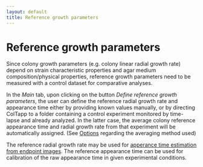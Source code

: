```yaml
---
layout: default
title: Reference growth parameters
---
```

# Reference growth parameters
Since colony growth parameters (e.g. colony linear radial growth rate) depend on strain characteristic properties and agar medium composition/physical properties, reference growth parameters need to be measured with a control dataset for comparative analyses.

In the _Main_ tab, upon clicking on the button _Define reference growth parameters_, the user can define the reference radial growth rate and appearance time either by providing known values manually, or by directing ColTapp to a folder containing a control experiment monitored by time-lapse and already analyzed. In the latter case, the average colony reference appearance time and radial growth rate from that experiment will be automatically assigned. (See [Options]({{site.url}}/options.html) regarding the averaging method used)

The reference radial growth rate may be used for [apperance time estimation from endpoint images]({{site.url}}/endpoint.html). The reference appearance time  can be used for calibration of the raw appearance time in given experimental conditions.
